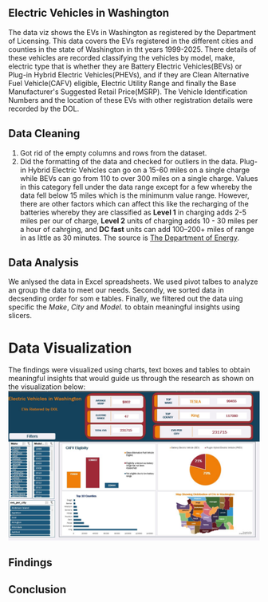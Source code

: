 ## Electric Vehicles in Washington

The data viz shows the EVs in Washington as registered by the Department of Licensing. This data covers the EVs registered in the different cities and counties in the state of Washington in tht years 1999-2025. There details of these vehicles are recorded classifying the vehicles by model, make, electric type that is whether they are Battery Electric Vehicles(BEVs) or Plug-in Hybrid Electric Vehicles(PHEVs), and if they are Clean Alternative Fuel Vehicle(CAFV) eligible, Electric Utility Range and finally the Base Manufacturer's Suggested Retail Price(MSRP). The Vehicle Identification Numbers and the location of these EVs with other registration details were recorded by the DOL.

## Data Cleaning
1. Got rid of the empty columns and rows from the dataset.
2. Did the formatting of the data and checked for outliers in the data. Plug-in Hybrid Electric Vehicles can go on a 15-60 miles on a single charge while BEVs can go from 110 to over 300 miles on a single charge. Values in this category fell under the data range except for a few whereby the data fell below 15 miles which is the minimunm value range. However, there are other factors which can affect this like the recharging of the batteries whereby they are classified as **Level 1** in charging adds 2-5 miles per our of charge, **Level 2** units of charging adds 10 - 30 miles per a hour of cahrging, and **DC fast** units can add 100–200+ miles of range in as little as 30 minutes. The source is [The Department of Energy](https://www.google.com/url?sa=t&source=web&rct=j&opi=89978449&url=https://afdc.energy.gov/files/u/publication/electric-drive_vehicles.pdf&ved=2ahUKEwjenePiyqCMAxUvSPEDHazfNKAQFnoECBYQAw&usg=AOvVaw15oUT5c0gtdHLI1_7DNuFm).

## Data Analysis
We anlysed the data in Excel spreadsheets. We used pivot talbes to analyze an group the data to meet our needs. Secondly, we sorted data in decsending order for som e tables. Finally, we filtered out the data uing specific the _Make_, _City_ and _Model._ to obtain meaningful insights using slicers.

# Data Visualization
The findings were visualized using charts, text boxes and tables to obtain meaningful insights that would guide us through the research as shown on the visualization below:
!["EVS as registered by DOL in Washington State"](./excel_viz.jpg)

## Findings

## Conclusion